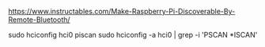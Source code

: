 https://www.instructables.com/Make-Raspberry-Pi-Discoverable-By-Remote-Bluetooth/

sudo hciconfig hci0 piscan
sudo hciconfig -a hci0 | grep -i 'PSCAN *ISCAN'